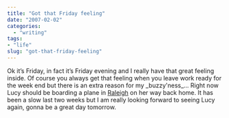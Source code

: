 ```yaml
---
title: "Got that Friday feeling"
date: "2007-02-02"
categories: 
  - "writing"
tags:
- "life"
slug: "got-that-friday-feeling"
---
```


Ok it’s Friday, in fact it’s Friday evening and I really have that great feeling inside. Of course you always get that feeling when you leave work ready for the week end but there is an extra reason for my \_buzzy'ness\_… Right now Lucy should be boarding a plane in [Raleigh][1] on her way back home. It has been a slow last two weeks but I am really looking forward to seeing Lucy again, gonna be a great day tomorrow.

[1]:	https://en.wikipedia.org/wiki/Raleigh%2C_North_Carolina